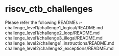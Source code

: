 # riscv_ctb_challenges

Please refer the following READMEs :-
challenge_level1/challenge1_logical/README.md
challenge_level1/challenge2_loop/README.md
challenge_level1/challenge3_illegal/README.md
challenge_level2/challenge1_instructions/README.md
challenge_level2/challenge2_exceptions/README.md
